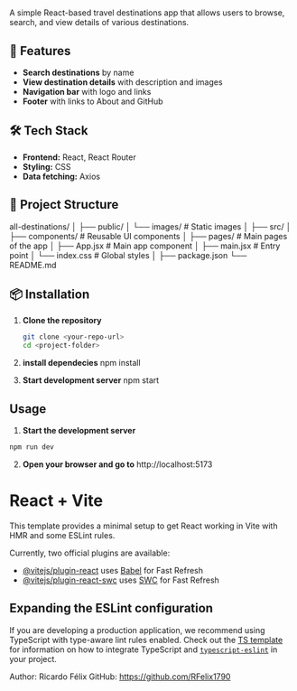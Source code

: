 # <porto-destinations>

A simple React-based travel destinations app that allows users to browse, search, and view details of various destinations.

## 🚀 Features

- **Search destinations** by name
- **View destination details** with description and images
- **Navigation bar** with logo and links
- **Footer** with links to About and GitHub

## 🛠 Tech Stack

- **Frontend:** React, React Router
- **Styling:** CSS
- **Data fetching:** Axios

## 📂 Project Structure

all-destinations/
│
├── public/
│ └── images/ # Static images
│
├── src/
│ ├── components/ # Reusable UI components
│ ├── pages/ # Main pages of the app
│ ├── App.jsx # Main app component
│ ├── main.jsx # Entry point
│ └── index.css # Global styles
│
├── package.json
└── README.md

## 📦 Installation

1. **Clone the repository**
   ```bash
   git clone <your-repo-url>
   cd <project-folder>
   ```
2. **install dependecies**
   npm install

3. **Start development server**
   npm start

## Usage

1. **Start the development server**

```bash
npm run dev
```

2. **Open your browser and go to**
   http://localhost:5173

# React + Vite

This template provides a minimal setup to get React working in Vite with HMR and some ESLint rules.

Currently, two official plugins are available:

- [@vitejs/plugin-react](https://github.com/vitejs/vite-plugin-react/blob/main/packages/plugin-react) uses [Babel](https://babeljs.io/) for Fast Refresh
- [@vitejs/plugin-react-swc](https://github.com/vitejs/vite-plugin-react/blob/main/packages/plugin-react-swc) uses [SWC](https://swc.rs/) for Fast Refresh

## Expanding the ESLint configuration

If you are developing a production application, we recommend using TypeScript with type-aware lint rules enabled. Check out the [TS template](https://github.com/vitejs/vite/tree/main/packages/create-vite/template-react-ts) for information on how to integrate TypeScript and [`typescript-eslint`](https://typescript-eslint.io) in your project.

Author: Ricardo Félix
GitHub: https://github.com/RFelix1790
